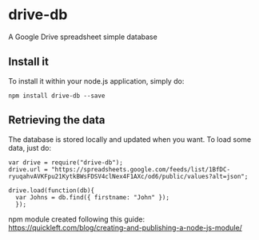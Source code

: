 # drive-db
A Google Drive spreadsheet simple database

## Install it

To install it within your node.js application, simply do:

    npm install drive-db --save

## Retrieving the data

The database is stored locally and updated when you want. To load some data, just do:

    var drive = require("drive-db");
    drive.url = "https://spreadsheets.google.com/feeds/list/1BfDC-ryuqahvAVKFpu21KytkBWsFDSV4clNex4F1AXc/od6/public/values?alt=json";

    drive.load(function(db){
      var Johns = db.find({ firstname: "John" });
      });




npm module created following this guide: https://quickleft.com/blog/creating-and-publishing-a-node-js-module/
